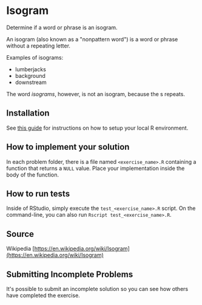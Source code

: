 # Isogram

Determine if a word or phrase is an isogram.

An isogram (also known as a "nonpattern word") is a word or phrase without a repeating letter.

Examples of isograms:

- lumberjacks
- background
- downstream

The word *isograms*, however, is not an isogram, because the s repeats.

## Installation
See [this guide](https://github.com/exercism/xr/blob/master/docs/INSTALLATION.md) for instructions on how to setup your local R environment.

## How to implement your solution
In each problem folder, there is a file named `<exercise_name>.R` containing a function that returns a `NULL` value. Place your implementation inside the body of the function.

## How to run tests
Inside of RStudio, simply execute the `test_<exercise_name>.R` script. On the command-line, you can also run `Rscript test_<exercise_name>.R`.

## Source

Wikipedia [https://en.wikipedia.org/wiki/Isogram](https://en.wikipedia.org/wiki/Isogram)

## Submitting Incomplete Problems
It's possible to submit an incomplete solution so you can see how others have completed the exercise.

